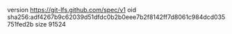 version https://git-lfs.github.com/spec/v1
oid sha256:adf4267b9c62039d51dfdc0b2b0eee7b2f8142ff7d8061c984dcd035751fed2b
size 91524
